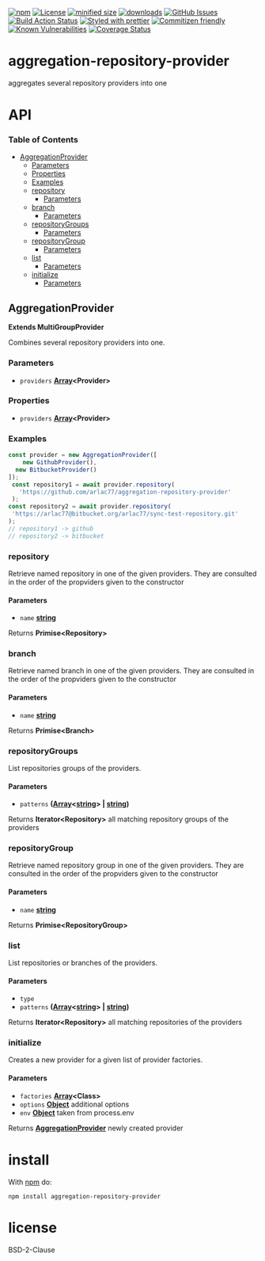 [![npm](https://img.shields.io/npm/v/aggregation-repository-provider.svg)](https://www.npmjs.com/package/aggregation-repository-provider)
[![License](https://img.shields.io/badge/License-BSD%203--Clause-blue.svg)](https://opensource.org/licenses/BSD-3-Clause)
[![minified size](https://badgen.net/bundlephobia/min/aggregation-repository-provider)](https://bundlephobia.com/result?p=aggregation-repository-provider)
[![downloads](http://img.shields.io/npm/dm/aggregation-repository-provider.svg?style=flat-square)](https://npmjs.org/package/aggregation-repository-provider)
[![GitHub Issues](https://img.shields.io/github/issues/arlac77/aggregation-repository-provider.svg?style=flat-square)](https://github.com/arlac77/aggregation-repository-provider/issues)
[![Build Action Status](https://img.shields.io/endpoint.svg?url=https%3A%2F%2Factions-badge.atrox.dev%2Farlac77%2Faggregation-repository-provider%2Fbadge&style=flat)](https://actions-badge.atrox.dev/arlac77/aggregation-repository-provider/goto)
[![Styled with prettier](https://img.shields.io/badge/styled_with-prettier-ff69b4.svg)](https://github.com/prettier/prettier)
[![Commitizen friendly](https://img.shields.io/badge/commitizen-friendly-brightgreen.svg)](http://commitizen.github.io/cz-cli/)
[![Known Vulnerabilities](https://snyk.io/test/github/arlac77/aggregation-repository-provider/badge.svg)](https://snyk.io/test/github/arlac77/aggregation-repository-provider)
[![Coverage Status](https://coveralls.io/repos/arlac77/aggregation-repository-provider/badge.svg)](https://coveralls.io/github/arlac77/aggregation-repository-provider)

# aggregation-repository-provider

aggregates several repository providers into one

# API

<!-- Generated by documentation.js. Update this documentation by updating the source code. -->

### Table of Contents

-   [AggregationProvider](#aggregationprovider)
    -   [Parameters](#parameters)
    -   [Properties](#properties)
    -   [Examples](#examples)
    -   [repository](#repository)
        -   [Parameters](#parameters-1)
    -   [branch](#branch)
        -   [Parameters](#parameters-2)
    -   [repositoryGroups](#repositorygroups)
        -   [Parameters](#parameters-3)
    -   [repositoryGroup](#repositorygroup)
        -   [Parameters](#parameters-4)
    -   [list](#list)
        -   [Parameters](#parameters-5)
    -   [initialize](#initialize)
        -   [Parameters](#parameters-6)

## AggregationProvider

**Extends MultiGroupProvider**

<!-- skip-example -->

Combines several repository providers into one.

### Parameters

-   `providers` **[Array](https://developer.mozilla.org/docs/Web/JavaScript/Reference/Global_Objects/Array)&lt;Provider>** 

### Properties

-   `providers` **[Array](https://developer.mozilla.org/docs/Web/JavaScript/Reference/Global_Objects/Array)&lt;Provider>** 

### Examples

```javascript
const provider = new AggregationProvider([
    new GithubProvider(),
  new BitbucketProvider()
]);
 const repository1 = await provider.repository(
   'https://github.com/arlac77/aggregation-repository-provider'
 );
const repository2 = await provider.repository(
 'https://arlac77@bitbucket.org/arlac77/sync-test-repository.git'
);
// repository1 -> github
// repository2 -> bitbucket
```

### repository

Retrieve named repository in one of the given providers.
They are consulted in the order of the propviders given to the constructor

#### Parameters

-   `name` **[string](https://developer.mozilla.org/docs/Web/JavaScript/Reference/Global_Objects/String)** 

Returns **Primise&lt;Repository>** 

### branch

Retrieve named branch in one of the given providers.
They are consulted in the order of the propviders given to the constructor

#### Parameters

-   `name` **[string](https://developer.mozilla.org/docs/Web/JavaScript/Reference/Global_Objects/String)** 

Returns **Primise&lt;Branch>** 

### repositoryGroups

List repositories groups of the providers.

#### Parameters

-   `patterns` **([Array](https://developer.mozilla.org/docs/Web/JavaScript/Reference/Global_Objects/Array)&lt;[string](https://developer.mozilla.org/docs/Web/JavaScript/Reference/Global_Objects/String)> | [string](https://developer.mozilla.org/docs/Web/JavaScript/Reference/Global_Objects/String))** 

Returns **Iterator&lt;Repository>** all matching repository groups of the providers

### repositoryGroup

Retrieve named repository group in one of the given providers.
They are consulted in the order of the propviders given to the constructor

#### Parameters

-   `name` **[string](https://developer.mozilla.org/docs/Web/JavaScript/Reference/Global_Objects/String)** 

Returns **Primise&lt;RepositoryGroup>** 

### list

List repositories or branches of the providers.

#### Parameters

-   `type`  
-   `patterns` **([Array](https://developer.mozilla.org/docs/Web/JavaScript/Reference/Global_Objects/Array)&lt;[string](https://developer.mozilla.org/docs/Web/JavaScript/Reference/Global_Objects/String)> | [string](https://developer.mozilla.org/docs/Web/JavaScript/Reference/Global_Objects/String))** 

Returns **Iterator&lt;Repository>** all matching repositories of the providers

### initialize

Creates a new provider for a given list of provider factories.

#### Parameters

-   `factories` **[Array](https://developer.mozilla.org/docs/Web/JavaScript/Reference/Global_Objects/Array)&lt;Class>** 
-   `options` **[Object](https://developer.mozilla.org/docs/Web/JavaScript/Reference/Global_Objects/Object)** additional options
-   `env` **[Object](https://developer.mozilla.org/docs/Web/JavaScript/Reference/Global_Objects/Object)** taken from process.env

Returns **[AggregationProvider](#aggregationprovider)** newly created provider

# install

With [npm](http://npmjs.org) do:

```shell
npm install aggregation-repository-provider
```

# license

BSD-2-Clause
